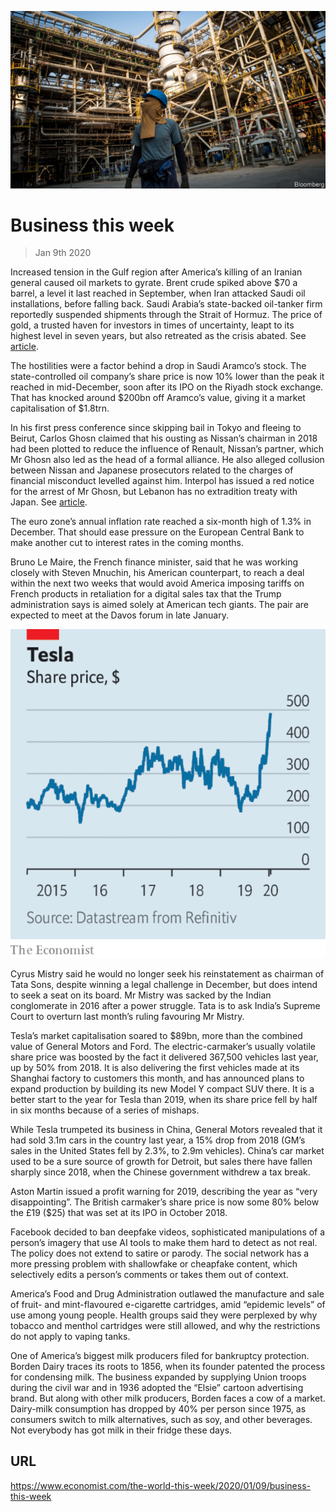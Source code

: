 ![](./images/20200111_WWP001.jpg)

# Business this week

> Jan 9th 2020

Increased tension in the Gulf region after America’s killing of an Iranian general caused oil markets to gyrate. Brent crude spiked above $70 a barrel, a level it last reached in September, when Iran attacked Saudi oil installations, before falling back. Saudi Arabia’s state-backed oil-tanker firm reportedly suspended shipments through the Strait of Hormuz. The price of gold, a trusted haven for investors in times of uncertainty, leapt to its highest level in seven years, but also retreated as the crisis abated. See [article](https://www.economist.com//business/2020/01/09/western-firms-have-little-to-lose-from-a-middle-eastern-war).

The hostilities were a factor behind a drop in Saudi Aramco’s stock. The state-controlled oil company’s share price is now 10% lower than the peak it reached in mid-December, soon after its IPO on the Riyadh stock exchange. That has knocked around $200bn off Aramco’s value, giving it a market capitalisation of $1.8trn.

In his first press conference since skipping bail in Tokyo and fleeing to Beirut, Carlos Ghosn claimed that his ousting as Nissan’s chairman in 2018 had been plotted to reduce the influence of Renault, Nissan’s partner, which Mr Ghosn also led as the head of a formal alliance. He also alleged collusion between Nissan and Japanese prosecutors related to the charges of financial misconduct levelled against him. Interpol has issued a red notice for the arrest of Mr Ghosn, but Lebanon has no extradition treaty with Japan. See [article](https://www.economist.com//business/2020/01/08/carlos-ghosn-lambasts-the-japanese-justice-system-he-has-fled).

The euro zone’s annual inflation rate reached a six-month high of 1.3% in December. That should ease pressure on the European Central Bank to make another cut to interest rates in the coming months.

Bruno Le Maire, the French finance minister, said that he was working closely with Steven Mnuchin, his American counterpart, to reach a deal within the next two weeks that would avoid America imposing tariffs on French products in retaliation for a digital sales tax that the Trump administration says is aimed solely at American tech giants. The pair are expected to meet at the Davos forum in late January.

![](./images/20200111_WWC038.png)

Cyrus Mistry said he would no longer seek his reinstatement as chairman of Tata Sons, despite winning a legal challenge in December, but does intend to seek a seat on its board. Mr Mistry was sacked by the Indian conglomerate in 2016 after a power struggle. Tata is to ask India’s Supreme Court to overturn last month’s ruling favouring Mr Mistry.

Tesla’s market capitalisation soared to $89bn, more than the combined value of General Motors and Ford. The electric-carmaker’s usually volatile share price was boosted by the fact it delivered 367,500 vehicles last year, up by 50% from 2018. It is also delivering the first vehicles made at its Shanghai factory to customers this month, and has announced plans to expand production by building its new Model Y compact SUV there. It is a better start to the year for Tesla than 2019, when its share price fell by half in six months because of a series of mishaps.

While Tesla trumpeted its business in China, General Motors revealed that it had sold 3.1m cars in the country last year, a 15% drop from 2018 (GM’s sales in the United States fell by 2.3%, to 2.9m vehicles). China’s car market used to be a sure source of growth for Detroit, but sales there have fallen sharply since 2018, when the Chinese government withdrew a tax break.

Aston Martin issued a profit warning for 2019, describing the year as “very disappointing”. The British carmaker’s share price is now some 80% below the £19 ($25) that was set at its IPO in October 2018.

Facebook decided to ban deepfake videos, sophisticated manipulations of a person’s imagery that use AI tools to make them hard to detect as not real. The policy does not extend to satire or parody. The social network has a more pressing problem with shallowfake or cheapfake content, which selectively edits a person’s comments or takes them out of context.

America’s Food and Drug Administration outlawed the manufacture and sale of fruit- and mint-flavoured e-cigarette cartridges, amid “epidemic levels” of use among young people. Health groups said they were perplexed by why tobacco and menthol cartridges were still allowed, and why the restrictions do not apply to vaping tanks.

One of America’s biggest milk producers filed for bankruptcy protection. Borden Dairy traces its roots to 1856, when its founder patented the process for condensing milk. The business expanded by supplying Union troops during the civil war and in 1936 adopted the “Elsie” cartoon advertising brand. But along with other milk producers, Borden faces a cow of a market. Dairy-milk consumption has dropped by 40% per person since 1975, as consumers switch to milk alternatives, such as soy, and other beverages. Not everybody has got milk in their fridge these days.

## URL

https://www.economist.com/the-world-this-week/2020/01/09/business-this-week
